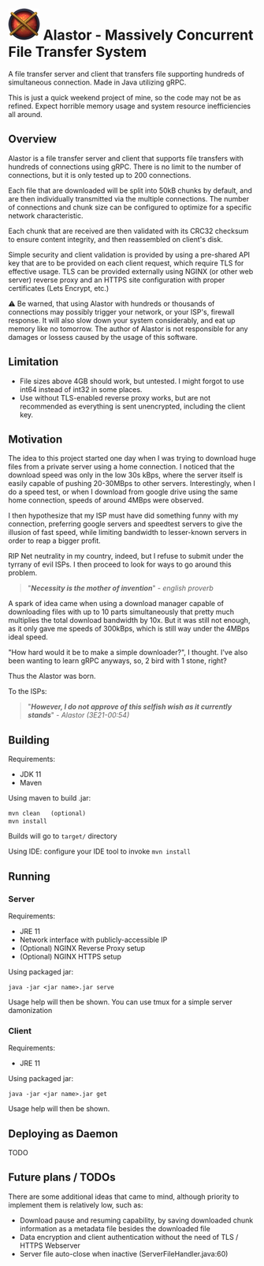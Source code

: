 
# ![Alastor-logo](Alastor.png?raw=true)  Alastor - Massively Concurrent File Transfer System

A file transfer server and client that transfers file supporting hundreds of simultaneous connection. Made in Java utilizing gRPC.

This is just a quick weekend project of mine, so the code may not be as refined. Expect horrible memory usage and system resource inefficiencies all around.

## Overview

Alastor is a file transfer server and client that supports file transfers with hundreds of connections using gRPC. There is no limit to the number of connections, but it is only tested up to 200 connections.

Each file that are downloaded will be split into 50kB chunks by default, and are then individually transmitted via the multiple connections. The number of connections and chunk size can be configured to optimize for a specific network characteristic.

Each chunk that are received are then validated with its CRC32 checksum to ensure content integrity, and then reassembled on client's disk.

Simple security and client validation is provided by using a pre-shared API key that are to be provided on each client request, which require TLS for effective usage. TLS can be provided externally using NGINX (or other web server) reverse proxy and an HTTPS site configuration with proper certificates (Lets Encrypt, etc.)

:warning: Be warned, that using Alastor with hundreds or thousands of connections may possibly trigger your network, or your ISP's, firewall response. It will also slow down your system considerably, and eat up memory like no tomorrow. The author of Alastor is not responsible for any damages or lossess caused by the usage of this software.

## Limitation

- File sizes above 4GB should work, but untested. I might forgot to use int64 instead of int32 in some places.
- Use without TLS-enabled reverse proxy works, but are not recommended as everything is sent unencrypted, including the client key.


## Motivation

The idea to this project started one day when I was trying to download huge files from a private server using a home connection. I noticed that the download speed was only in the low 30s kBps, where the server itself is easily capable of pushing 20-30MBps to other servers. Interestingly, when I do a speed test, or when I download from google drive using the same home connection, speeds of around 4MBps were observed.

I then hypothesize that my ISP must have did something funny with my connection, preferring google servers and speedtest servers to give the illusion of fast speed, while limiting bandwidth to lesser-known servers in order to reap a bigger profit.

RIP Net neutrality in my country, indeed, but I refuse to submit under the tyrrany of evil ISPs. I then proceed to look for ways to go around this problem.

> "***Necessity is the mother of invention***"  - *english proverb*

A spark of idea came when using a download manager capable of downloading files with up to 10 parts simultaneously that pretty much multiplies the total download bandwidth by 10x. But it was still not enough, as it only gave me speeds of 300kBps, which is still way under the 4MBps ideal speed.

"How hard would it be to make a simple downloader?", I thought. I've also been wanting to learn gRPC anyways, so, 2 bird with 1 stone, right?

Thus the Alastor was born.

To the ISPs:
> "***However, I do not approve of this selfish wish as it currently stands***" - *Alastor (3E21-00:54)*

## Building

Requirements:
- JDK 11
- Maven

Using maven to build .jar:
```
mvn clean   (optional)
mvn install
```

Builds will go to `target/` directory

Using IDE: configure your IDE tool to invoke `mvn install`

## Running

### Server

Requirements:
- JRE 11
- Network interface with publicly-accessible IP
- (Optional) NGINX Reverse Proxy setup
- (Optional) NGINX HTTPS setup

Using packaged jar:
```
java -jar <jar name>.jar serve
```
Usage help will then be shown. You can use tmux for a simple server damonization

### Client

Requirements:
- JRE 11

Using packaged jar:
```
java -jar <jar name>.jar get
```

Usage help will then be shown.

## Deploying as Daemon 

TODO

## Future plans / TODOs
There are some additional ideas that came to mind, although priority to implement them is relatively low, such as:
- Download pause and resuming capability, by saving downloaded chunk information as a metadata file besides the downloaded file
- Data encryption and client authentication without the need of TLS / HTTPS Webserver
- Server file auto-close when inactive (ServerFileHandler.java:60)
